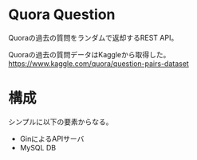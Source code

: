 # Quora Question

Quoraの過去の質問をランダムで返却するREST API。

Quoraの過去の質問データはKaggleから取得した。
https://www.kaggle.com/quora/question-pairs-dataset


# 構成
シンプルに以下の要素からなる。
- GinによるAPIサーバ
- MySQL DB
